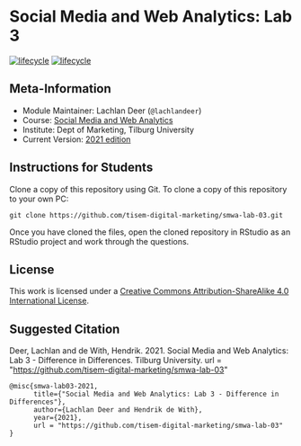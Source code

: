# Social Media and Web Analytics: Lab 3

[![lifecycle](https://img.shields.io/badge/lifecycle-maturing-blue.svg)](https://www.tidyverse.org/lifecycle/#maturing)
[![lifecycle](https://img.shields.io/badge/version-2021-red.svg)]()

## Meta-Information

* Module Maintainer: Lachlan Deer (`@lachlandeer`)
* Course: [Social Media and Web Analytics](https://tisem-digital-marketing.github.io/2021-smwa)
* Institute: Dept of Marketing, Tilburg University
* Current Version: [2021 edition](https://tisem-digital-marketing.github.io/2021-smwa)

## Instructions for Students

Clone a copy of this repository using Git.
To clone a copy of this repository to your own PC:

```{bash, eval = FALSE}
git clone https://github.com/tisem-digital-marketing/smwa-lab-03.git
```

Once you have cloned the files, open the cloned repository in RStudio as an RStudio project and work through the questions.

## License

This work is licensed under a [Creative Commons Attribution-ShareAlike 4.0 International License](http://creativecommons.org/licenses/by-sa/4.0/).

## Suggested Citation

Deer, Lachlan and de With, Hendrik. 2021. Social Media and Web Analytics: Lab 3 - Difference in Differences. Tilburg University. url = "https://github.com/tisem-digital-marketing/smwa-lab-03"

```{r, engine='out', eval = FALSE}
@misc{smwa-lab03-2021,
      title={"Social Media and Web Analytics: Lab 3 - Difference in Differences"},
      author={Lachlan Deer and Hendrik de With},
      year={2021},
      url = "https://github.com/tisem-digital-marketing/smwa-lab-03"
}
```
